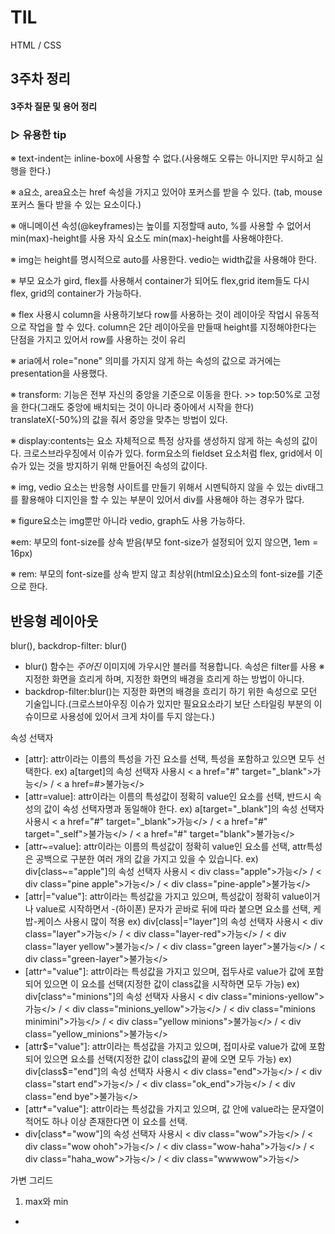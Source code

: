 # TIL

HTML / CSS

## 3주차 정리

#### 3주차 질문 및 용어 정리

### ▷ 유용한 tip

※ text-indent는 inline-box에 사용할 수 없다.(사용해도 오류는 아니지만 무시하고 실행을 한다.)

※ a요소, area요소는 href 속성을 가지고 있어야 포커스를 받을 수 있다.
(tab, mouse 포커스 둘다 받을 수 있는 요소이다.)

※ 애니메이션 속성(@keyframes)는 높이를 지정할때 auto, %를 사용할 수 없어서 min(max)-height를 사용
자식 요소도 min(max)-height를 사용해야한다.

※ img는 height를 명시적으로 auto를 사용한다. vedio는 width값을 사용해야 한다.

※ 부모 요소가 gird, flex를 사용해서 container가 되어도 flex,grid item들도
다시 flex, grid의 container가 가능하다.

※ flex 사용시 column을 사용하기보다 row를 사용하는 것이 레이아웃 작업시 유동적으로 작업을 할 수 있다.
column은 2단 레이아웃을 만들때 height를 지정해야한다는 단점을 가지고 있어서 row를 사용하는 것이 유리

※ aria에서 role="none" 의미를 가지지 않게 하는 속성의 값으로 과거에는 presentation을 사용했다.

※ transform: 기능은 전부 자신의 중앙을 기준으로 이동을 한다. >> top:50%로 고정을 한다(그래도 중앙에 배치되는 것이 아니라 중아에서 시작을 한다)
translateX(-50%)의 값을 줘서 중앙을 맞추는 방법이 있다.

※ display:contents는 요소 자체적으로 특정 상자를 생성하지 않게 하는 속성의 값이다. 크로스브라우징에서 이슈가 있다.
form요소의 fieldset 요소처럼 flex, grid에서 이슈가 있는 것을 방지하기 위해 만들어진 속성의 값이다.

※ img, vedio 요소는 반응형 사이트를 만들기 위해서 시멘틱하지 않을 수 있는 div태그를 활용해야 디지인을 할 수 있는 부분이 있어서 div를 사용해야 하는 경우가 많다.

※ figure요소는 img뿐만 아니라 vedio, graph도 사용 가능하다.

※em: 부모의 font-size를 상속 받음(부모 font-size가 설정되어 있지 않으면, 1em = 16px)

※ rem: 부모의 font-size를 상속 받지 않고 최상위(html요소)요소의 font-size를 기준으로 한다.

## 반응형 레이아웃

blur(), backdrop-filter: blur()

- blur() 함수는 _주어진_ 이미지에 가우시안 블러를 적용합니다. 속성은 filter를 사용
  ※ 지정한 화면을 흐리게 하며, 지정한 화면의 배경을 흐리게 하는 방법이 아니다.
- backdrop-filter:blur()는 지정한 화면의 배경을 흐리기 하기 위한 속성으로 모던 기술입니다.(크로스브아우징 이슈가 있지만 필요요소라기 보단 스타일링 부분의 이슈이므로 사용성에 있어서 크게 차이를 두지 않는다.)

속성 선택자

- [attr]: attr이라는 이름의 특성을 가진 요소를 선택, 특성을 포함하고 있으면 모두 선택한다.
  ex) a[target]의 속성 선택자 사용시 < a href="#" target="\_blank">가능</> / < a href=#>불가능</>
- [attr=value]: attr이라는 이름의 특성값이 정확히 value인 요소를 선택, 반드시 속성의 값이 속성 선택자명과 동일해야 한다.
  ex) a[target="_blank"]의 속성 선택자 사용시 < a href="#" target="\_blank">가능</> / < a href="#" target="\_self">불가능</> / < a href="#" target="blank">불가능</>
- [attr~=value]: attr이라는 이름의 특성값이 정확히 value인 요소를 선택, attr특성은 공백으로 구분한 여러 개의 값을 가지고 있을 수 있습니다.
  ex) div[class~="apple"]의 속성 선택자 사용시 < div class="apple">가능</> / < div class="pine apple">가능</> / < div class="pine-apple">불가능</>
- [attr|="value"]: attr이라는 특성값을 가지고 있으며, 특성값이 정확히 value이거나 value로 시작하면서 -(하이폰) 문자가 곧바로 뒤에 따라 붙으면 요소를 선택, 케밥-케이스 사용시 많이 적용
  ex) div[class|="layer"]의 속성 선택자 사용시 < div class="layer">가능</> / < div class="layer-red">가능</> / < div class="layer yellow">불가능</> / < div class="green layer">불가능</> / < div class="green-layer">불가능</>
- [attr^="value"]: attr이라는 특성값을 가지고 있으며, 접두사로 value가 값에 포함되어 있으면 이 요소를 선택(지정한 값이 class값을 시작하면 모두 가능)
  ex) div[class^="minions"]의 속성 선택자 사용시 < div class="minions-yellow">가능</> / < div class="minions_yellow">가능</> / < div class="minions minimini">가능</> / < div class="yellow minions">불가능</> / < div class="yellow_minions">불가능</>
- [attr$="value"]: attr이라는 특성값을 가지고 있으며, 접미사로 value가 값에 포함되어 있으면 요소를 선택(지정한 값이 class값의 끝에 오면 모두 가능)
  ex) div[class$="end"]의 속성 선택자 사용시 < div class="end">가능</> / < div class="start end">가능</> / < div class="ok_end">가능</> / < div class="end bye">불가능</>
- [attr*="value"]: attr이라는 특성값을 가지고 있으며, 값 안에 value라는 문자열이 적어도 하나 이상 존재한다면 이 요소를 선택.
- div[class*="wow"]의 속성 선택자 사용시 < div class="wow">가능</> / < div class="wow ohoh">가능</> / < div class="wow-haha">가능</> / < div class="haha_wow">가능</> / < div class="wwwwow">가능</>

가변 그리드

1. max와 min

-

<!-- 유용한 사이트
troy >> 반응형 웹 테스트 사이트
http://responsivelogos.co.uk/ >> 로고 모음집
grid system generator, https://960.gs/ >> 그리드 계산 사이트
 -->

<!-- 공부해야 합니다
@medai query 공부하기 >> picture요소 공부하기
viewport 공부하기 >> 쓰지않으면 브라우저에서 확장해서 보여준다.
 -->
